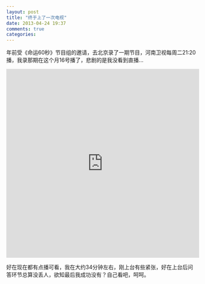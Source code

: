```yaml
---
layout: post
title: "终于上了一次电视"
date: 2013-04-24 19:37
comments: true
categories: 
---
```

年前受《命运60秒》节目组的邀请，去北京录了一期节目，河南卫视每周二21:20播，我录那期在这个月16号播了，悲剧的是我没看到直播...

<iframe height=498 width=510 frameborder=0 src="http://player.youku.com/embed/XNTQzOTI2MDQ0" allowfullscreen></iframe>

好在现在都有点播可看，我在大约34分钟左右，刚上台有些紧张，好在上台后问答环节总算没丢人，欲知最后我成功没有？自己看吧，呵呵。

